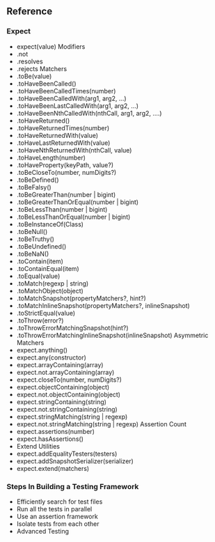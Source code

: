 
## Reference

### Expect
- expect(value)
Modifiers
- .not
- .resolves
- .rejects
Matchers
- .toBe(value)
- .toHaveBeenCalled()
- .toHaveBeenCalledTimes(number)
- .toHaveBeenCalledWith(arg1, arg2, ...)
- .toHaveBeenLastCalledWith(arg1, arg2, ...)
- .toHaveBeenNthCalledWith(nthCall, arg1, arg2, ....)
- .toHaveReturned()
- .toHaveReturnedTimes(number)
- .toHaveReturnedWith(value)
- .toHaveLastReturnedWith(value)
- .toHaveNthReturnedWith(nthCall, value)
- .toHaveLength(number)
- .toHaveProperty(keyPath, value?)
- .toBeCloseTo(number, numDigits?)
- .toBeDefined()
- .toBeFalsy()
- .toBeGreaterThan(number | bigint)
- .toBeGreaterThanOrEqual(number | bigint)
- .toBeLessThan(number | bigint)
- .toBeLessThanOrEqual(number | bigint)
- .toBeInstanceOf(Class)
- .toBeNull()
- .toBeTruthy()
- .toBeUndefined()
- .toBeNaN()
- .toContain(item)
- .toContainEqual(item)
- .toEqual(value)
- .toMatch(regexp | string)
- .toMatchObject(object)
- .toMatchSnapshot(propertyMatchers?, hint?)
- .toMatchInlineSnapshot(propertyMatchers?, inlineSnapshot)
- .toStrictEqual(value)
- .toThrow(error?)
- .toThrowErrorMatchingSnapshot(hint?)
- .toThrowErrorMatchingInlineSnapshot(inlineSnapshot)
Asymmetric Matchers
- expect.anything()
- expect.any(constructor)
- expect.arrayContaining(array)
- expect.not.arrayContaining(array)
- expect.closeTo(number, numDigits?)
- expect.objectContaining(object)
- expect.not.objectContaining(object)
- expect.stringContaining(string)
- expect.not.stringContaining(string)
- expect.stringMatching(string | regexp)
- expect.not.stringMatching(string | regexp)
Assertion Count
- expect.assertions(number)
- expect.hasAssertions()
- Extend Utilities
- expect.addEqualityTesters(testers)
- expect.addSnapshotSerializer(serializer)
- expect.extend(matchers)


### Steps In Building a Testing Framework
- Efficiently search for test files
- Run all the tests in parallel
- Use an assertion framework
- Isolate tests from each other
- Advanced Testing